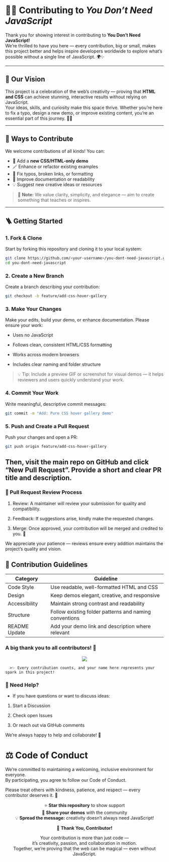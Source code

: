 # 💖🫡 Contributing to *You Don’t Need JavaScript*

Thank you for showing interest in contributing to **You Don’t Need JavaScript!**  
We’re thrilled to have you here — every contribution, big or small, makes this project better and helps inspire developers worldwide to explore what’s possible without a single line of JavaScript. 🌍✨

---

## 🌟 Our Vision

This project is a celebration of the web’s creativity — proving that **HTML and CSS** can achieve stunning, interactive results without relying on JavaScript.  
Your ideas, skills, and curiosity make this space thrive. Whether you’re here to fix a typo, design a new demo, or improve existing content, you’re an essential part of this journey. 💪💙

---

## 💬 Ways to Contribute

We welcome contributions of all kinds! You can:

- 🎨 Add a **new CSS/HTML-only demo**
- 🪄 Enhance or refactor existing examples
- 🧹 Fix typos, broken links, or formatting
- 📘 Improve documentation or readability
- 💡 Suggest new creative ideas or resources

> 💬 **Note:** We value clarity, simplicity, and elegance — aim to create something that teaches or inspires.

---

## 🪜 Getting Started

### 1. Fork & Clone
Start by forking this repository and cloning it to your local system:
```bash
git clone https://github.com/<your-username>/you-dont-need-javascript.git
cd you-dont-need-javascript
```
### 2. Create a New Branch

Create a branch describing your contribution:
```bash
git checkout -b feature/add-css-hover-gallery
```
### 3. Make Your Changes

Make your edits, build your demo, or enhance documentation.
Please ensure your work:

- Uses no JavaScript

- Follows clean, consistent HTML/CSS formatting

- Works across modern browsers

- Includes clear naming and folder structure

>💡 Tip: Include a preview GIF or screenshot for visual demos — it helps reviewers and users quickly understand your work.
### 4. Commit Your Work

Write meaningful, descriptive commit messages:
```bash
git commit -m "Add: Pure CSS hover gallery demo"
```
### 5. Push and Create a Pull Request

Push your changes and open a PR:
``` bash
git push origin feature/add-css-hover-gallery
```

Then, visit the main repo on GitHub and click “New Pull Request”.
Provide a short and clear PR title and description.
---
### 🧩 Pull Request Review Process

1. Review: A maintainer will review your submission for quality and compatibility.

2. Feedback: If suggestions arise, kindly make the requested changes.

3. Merge: Once approved, your contribution will be merged and credited to you. 🎉

We appreciate your patience — reviews ensure every addition maintains the project’s quality and vision.
## 📜 Contribution Guidelines

| Category       | Guideline                                                   |
|----------------|------------------------------------------------------------|
| Code Style     | Use readable, well-formatted HTML and CSS                 |
| Design         | Keep demos elegant, creative, and responsive             |
| Accessibility  | Maintain strong contrast and readability                 |
| Structure      | Follow existing folder patterns and naming conventions   |
| README Update  | Add your demo link and description where relevant        |

### A big thank you to all contributors! 🚀

<p align="center">
  <a href="https://github.com/you-dont-need/You-Dont-Need-JavaScript/graphs/contributors">
    <img src="https://contrib.rocks/image?repo=you-dont-need/You-Dont-Need-JavaScript" />
  </a>
   
      >✨ Every contribution counts, and your name here represents your spark in this project!
</p>

### 💬 Need Help?

- If you have questions or want to discuss ideas:

1. Start a Discussion

2. Check open Issues

3. Or reach out via GitHub comments

We’re always happy to help and collaborate! 🤝
# ⚖️ Code of Conduct

We’re committed to maintaining a welcoming, inclusive environment for everyone.  
By participating, you agree to follow our Code of Conduct.

Please treat others with kindness, patience, and respect — every contributor deserves it. 💛

<div align="center">

⭐ **Star this repository** to show support  
💬 **Share your demos** with the community  
💡 **Spread the message:** creativity doesn’t always need JavaScript!

💖 **Thank You, Contributor!**

Your contribution is more than just code —  
it’s creativity, passion, and collaboration in motion.  
Together, we’re proving that the web can be magical — even without JavaScript.

</div>
